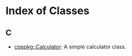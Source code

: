 # Index of Classes

## C

* [cpppkg::Calculator](classcpppkg_1_1_calculator.md#classcpppkg_1_1_calculator): A simple calculator class.